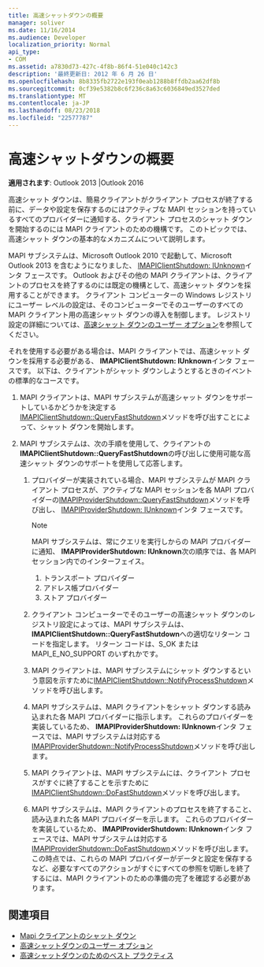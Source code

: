 ```yaml
---
title: 高速シャットダウンの概要
manager: soliver
ms.date: 11/16/2014
ms.audience: Developer
localization_priority: Normal
api_type:
- COM
ms.assetid: a7830d73-427c-4f8b-86f4-51e040c142c3
description: '最終更新日: 2012 年 6 月 26 日'
ms.openlocfilehash: 8b8335fb2722e193f0eab1288b8ffdb2aa62df8b
ms.sourcegitcommit: 0cf39e5382b8c6f236c8a63c6036849ed3527ded
ms.translationtype: MT
ms.contentlocale: ja-JP
ms.lasthandoff: 08/23/2018
ms.locfileid: "22577787"
---
```

# <a name="fast-shutdown-overview"></a>高速シャットダウンの概要

**適用されます**: Outlook 2013 |Outlook 2016 
  
高速シャット ダウンは、簡易クライアントがクライアント プロセスが終了する前に、データや設定を保存するのにはアクティブな MAPI セッションを持っているすべてのプロバイダーに通知する、クライアント プロセスのシャット ダウンを開始するのには MAPI クライアントのための機構です。 このトピックでは、高速シャット ダウンの基本的なメカニズムについて説明します。 

MAPI サブシステムは、Microsoft Outlook 2010 で起動して、Microsoft Outlook 2013 を含むようになりました、 [IMAPIClientShutdown: IUnknown](imapiclientshutdowniunknown.md)インタ フェースです。 Outlook およびその他の MAPI クライアントは、クライアントのプロセスを終了するのには既定の機構として、高速シャット ダウンを採用することができます。 クライアント コンピューターの Windows レジストリにユーザー レベルの設定は、そのコンピューターでそのユーザーのすべての MAPI クライアント用の高速シャット ダウンの導入を制御します。 レジストリ設定の詳細については、[高速シャット ダウンのユーザー オプション](fast-shutdown-user-options.md)を参照してください。
  
それを使用する必要がある場合は、MAPI クライアントでは、高速シャット ダウンを採用する必要がある、 **IMAPIClientShutdown: IUnknown**インタ フェースです。 以下は、クライアントがシャット ダウンしようとするときのイベントの標準的なコースです。 
  
1. MAPI クライアントは、MAPI サブシステムが高速シャット ダウンをサポートしているかどうかを決定する[IMAPIClientShutdown::QueryFastShutdown](imapiclientshutdown-queryfastshutdown.md)メソッドを呼び出すことによって、シャット ダウンを開始します。 
    
2. MAPI サブシステムは、次の手順を使用して、クライアントの**IMAPIClientShutdown::QueryFastShutdown**の呼び出しに使用可能な高速シャット ダウンのサポートを使用して応答します。 
    
    1. プロバイダーが実装されている場合、MAPI サブシステムが MAPI クライアント プロセスが、アクティブな MAPI セッションを各 MAPI プロバイダーの[IMAPIProviderShutdown::QueryFastShutdown](imapiprovidershutdown-queryfastshutdown.md)メソッドを呼び出し、 [IMAPIProviderShutdown: IUnknown](imapiprovidershutdowniunknown.md)インタ フェースです。 
        
       > [!NOTE]
       >  MAPI サブシステムは、常にクエリを実行しからの MAPI プロバイダーに通知、 **IMAPIProviderShutdown: IUnknown**次の順序では、各 MAPI セッション内でのインターフェイス。
       > 1. トランスポート プロバイダー
       > 2. アドレス帳プロバイダー
       > 3. ストア プロバイダー 
    
    2. クライアント コンピューターでそのユーザーの高速シャット ダウンのレジストリ設定によっては、MAPI サブシステムは、 **IMAPIClientShutdown::QueryFastShutdown**への適切なリターン コードを指定します。 リターン コードは、S_OK または MAPI_E_NO_SUPPORT のいずれかです。
        
    3. MAPI クライアントは、MAPI サブシステムにシャット ダウンするという意図を示すために[IMAPIClientShutdown::NotifyProcessShutdown](imapiclientshutdown-notifyprocessshutdown.md)メソッドを呼び出します。 
        
    4. MAPI サブシステムは、MAPI クライアントをシャット ダウンする読み込まれた各 MAPI プロバイダーに指示します。 これらのプロバイダーを実装しているため、 **IMAPIProviderShutdown: IUnknown**インタ フェースでは、MAPI サブシステムは対応する[IMAPIProviderShutdown::NotifyProcessShutdown](imapiprovidershutdown-notifyprocessshutdown.md)メソッドを呼び出します。 
        
    5. MAPI クライアントは、MAPI サブシステムには、クライアント プロセスがすぐに終了することを示すために[IMAPIClientShutdown::DoFastShutdown](imapiclientshutdown-dofastshutdown.md)メソッドを呼び出します。 
        
    6. MAPI サブシステムは、MAPI クライアントのプロセスを終了すること、読み込まれた各 MAPI プロバイダーを示します。 これらのプロバイダーを実装しているため、 **IMAPIProviderShutdown: IUnknown**インタ フェースでは、MAPI サブシステムは対応する[IMAPIProviderShutdown::DoFastShutdown](imapiprovidershutdown-dofastshutdown.md)メソッドを呼び出します。 この時点では、これらの MAPI プロバイダーがデータと設定を保存するなど、必要なすべてのアクションがすぐにすべての参照を切断しを終了するには、MAPI クライアントのための準備の完了を確認する必要があります。 
    
## <a name="see-also"></a>関連項目

- [Mapi クライアントのシャット ダウン](client-shutdown-in-mapi.md)
- [高速シャットダウンのユーザー オプション](fast-shutdown-user-options.md)
- [高速シャットダウンのためのベスト プラクティス](best-practices-for-fast-shutdown.md)

